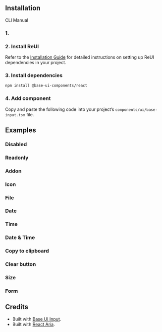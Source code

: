## Installation

CLI
Manual

### 1.

### 2. Install ReUI

Refer to the [Installation Guide](/docs/installation) for detailed instructions on setting up ReUI dependencies in your project.

### 3. Install dependencies

```bash
npm install @base-ui-components/react
```

### 4. Add component

Copy and paste the following code into your project’s `components/ui/base-input.tsx` file.

## Examples

### Disabled

### Readonly

### Addon

### Icon

### File

### Date

### Time

### Date & Time

### Copy to clipboard

### Clear button

### Size

### Form

## Credits

- Built with [Base UI Input](https://base-ui.com/react/components/input).
- Built with [React Aria](https://react-spectrum.adobe.com/react-aria/index.html).
